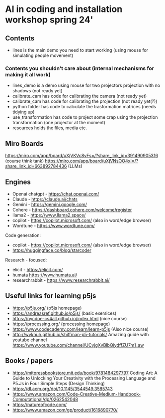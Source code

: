 #  AI in coding and installation workshop spring 24'
## Contents
- lines is the main demo you need to start working (using mouse for simulating people movement) 

### Contents you shouldn't care about (internal mechanisms for making it all work)
- lines_demo is a demo using mouse for two projectors projection with no shadows (not ready yet)
- calibrate_cam has code for calibrating the camera (not ready yet)
- calibrate_cam has code for calibrating the projection (not ready yet(?))
- python folder has code to calculate the trasformation matrices (needs tidying up)
- use_transformation has code to project some crap using the projection transformation (one projector at the moment)
- resources holds the files, media etc. 

## Miro Boards
https://miro.com/app/board/uXjVKVc8vFs=/?share_link_id=391490905316 (course think tank)
https://miro.com/app/board/uXjVNsOO4xI=/?share_link_id=663892784436 (LLMs)

## Engines

- Openai chatgpt - https://chat.openai.com/
- Claude - https://claude.ai/chats
- Gemini - https://gemini.google.com/
- Cohere - https://dashboard.cohere.com/welcome/register
- llama2 - https://www.llama2.space/
- copilot - https://copilot.microsoft.com/ (also in word/edge browser)
- Wordtune - https://www.wordtune.com/

Code generation:
- copilot - https://copilot.microsoft.com/ (also in word/edge browser)
- https://huggingface.co/blog/starcoder

Research - focused:
- elicit - https://elicit.com/
- humata https://www.humata.ai/
- researchrabbit - https://www.researchrabbit.ai/

## Useful links for learning p5js 
- https://p5js.org/ (p5js homepage)
- https://andreasref.github.io/p5js/ (basic exersices)
- https://nycdoe-cs4all.github.io/index.html (nice course)
- https://processing.org/ (processing homepage)
- https://www.codecademy.com/learn/learn-p5js (Also nice course)
- http://wykhuh.github.io/shiffman-p5-tutorials/ Amazing guide  with youtube channel https://www.youtube.com/channel/UCvjgXvBlbQiydffZU7m1_aw

## Books / papers
- https://mitpressbookstore.mit.edu/book/9781484297797 Coding Art: A Guide to Unlocking Your Creativity with the Processing Language and P5.Js in Four Simple Steps (Design Thinking)
- https://dl.acm.org/doi/10.1145/3544549.3585743
- https://www.amazon.com/Code-Creative-Medium-Handbook-Computational/dp/0262542048
- https://natureofcode.com/ 
- https://www.amazon.com/gp/product/1616890770/




